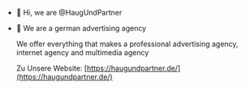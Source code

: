 - 👋 Hi, we are @HaugUndPartner
- 👀 We are a german advertising agency

  We offer everything that makes a professional advertising agency, internet agency and multimedia agency
  
   Zu Unsere Website: [https://haugundpartner.de/](https://haugundpartner.de/)
<!---
HaugUndPartner/HaugUndPartner is a ✨ special ✨ repository because its `README.md` (this file) appears on your GitHub profile.
You can click the Preview link to take a look at your changes.
--->
